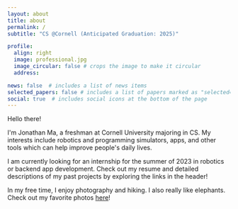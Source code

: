 ```yaml
---
layout: about
title: about
permalink: /
subtitle: "CS @Cornell (Anticipated Graduation: 2025)"

profile:
  align: right
  image: professional.jpg
  image_circular: false # crops the image to make it circular
  address: 

news: false  # includes a list of news items
selected_papers: false # includes a list of papers marked as "selected={true}"
social: true  # includes social icons at the bottom of the page
---
```


Hello there!

I'm Jonathan Ma, a freshman at Cornell University majoring in CS. My interests include robotics and programming simulators, 
apps, and other tools which can help improve people's daily lives.

I am currently looking for an internship for the summer of 2023 in robotics or backend app development. 
Check out my resume and detailed descriptions of my past projects by exploring the links in the header!

In my free time, I enjoy photography and hiking. I also really like elephants. 
Check out my favorite photos [here](https://www.flickr.com/photos/196752228@N08/)!